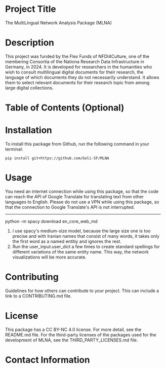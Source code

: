 # Project Title
The MultiLingual Network Analysis Package (MLNA)

# Description
This project was funded by the Flex Funds of NFDI4Culture, one of the membering Consortia of the Nationa Research Data Infrastructure in Germany, in 2024.
It is developed for researchers in the humanities who wish to consult multilingual digital documents for their research, the language of which documents they do not necessarily understand. It allows them to select relevant documents for their research topic from among large digital collections.

# Table of Contents (Optional)

# Installation
To install this package from Github, run the following command in your terminal:

```pip install git+https://github.com/Goli-SF/MLNA```

# Usage
You need an internet connection while using this package, so that the code can reach the API of Google Translate for translating text from other languages to English. Please do not use a VPN while using this package, so that the connection to Google Translate's API is not interrupted.

***

python -m spacy download en_core_web_md

1. I use spacy's medium-size model, because the large size one is too precise and with Iranian names that consist of
many words, it takes only the first word as a named entitiy and ignores the rest.
2. Run the user_input.user_dict a few times to create standard spellings for different variations of the same entity name. This way, the network visualizations will be more accurate.

# Contributing

Guidelines for how others can contribute to your project. This can include a link to a CONTRIBUTING.md file.

# License
This package has a CC BY-NC 4.0 license. For more detail, see the README.md file. For the third-party licenses of the packages used for the development of MLNA, see the THIRD_PARTY_LICENSES.md file.

# Contact Information
